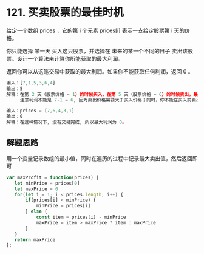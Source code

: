 # 121. 买卖股票的最佳时机

给定一个数组 prices ，它的第 i 个元素 prices[i] 表示一支给定股票第 i 天的价格。

你只能选择 某一天 买入这只股票，并选择在 未来的某一个不同的日子 卖出该股票。设计一个算法来计算你所能获取的最大利润。

返回你可以从这笔交易中获取的最大利润。如果你不能获取任何利润，返回 0 。

```js
输入：[7,1,5,3,6,4]
输出：5
解释：在第 2 天（股票价格 = 1）的时候买入，在第 5 天（股票价格 = 6）的时候卖出，最大利润 = 6-1 = 5 。
     注意利润不能是 7-1 = 6, 因为卖出价格需要大于买入价格；同时，你不能在买入前卖出股票。

输入：prices = [7,6,4,3,1]
输出：0
解释：在这种情况下, 没有交易完成, 所以最大利润为 0。

```

## 解题思路

用一个变量记录数组的最小值，同时在遍历的过程中记录最大卖出值，然后返回即可

```js
var maxProfit = function(prices) {
   let minPrice = prices[0]
   let maxPrice = 0
   for(let i = 1; i < prices.length; i++) {
       if(prices[i] < minPrice) {
           minPrice = prices[i]
       } else {
           const item = prices[i] - minPrice
           maxPrice = item > maxPrice ? item : maxPrice
       }
   }
   return maxPrice
};
```